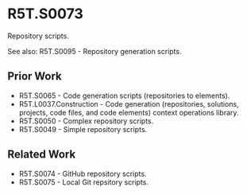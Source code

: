 # R5T.S0073
Repository scripts.

See also: R5T.S0095 - Repository generation scripts.




## Prior Work

* R5T.S0065 - Code generation scripts (repositories to elements).
* R5T.L0037.Construction - Code generation (repositories, solutions, projects, code files, and code elements) context operations library.
* R5T.S0050 - Complex repository scripts.
* R5T.S0049 - Simple repository scripts.


## Related Work

* R5T.S0074 - GitHub repository scripts.
* R5T.S0075 - Local Git repsitory scripts.

